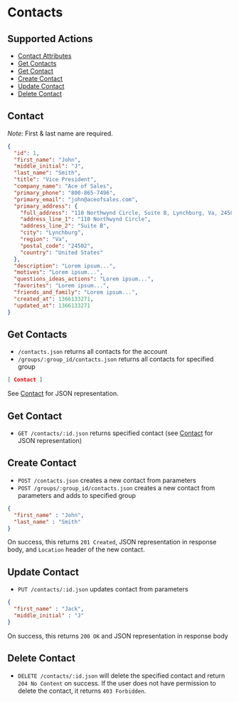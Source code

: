# Contacts

## Supported Actions

* [Contact Attributes](contact)
* [Get Contacts](get-contacts)
* [Get Contact](get-contact)
* [Create Contact](create-contact)
* [Update Contact](update-contact)
* [Delete Contact](delete-contact)

## Contact

*Note:* First & last name are required.

```json
{
  "id": 1,
  "first_name": "John",
  "middle_initial": "J",
  "last_name": "Smith",
  "title": "Vice President",
  "company_name": "Ace of Sales",
  "primary_phone": "800-865-7496",
  "primary_email": "john@aceofsales.com",
  "primary_address": {
    "full_address": "110 Northwynd Circle, Suite B, Lynchburg, Va, 24502, United States",
    "address_line_1": "110 Northwynd Circle",
    "address_line_2": "Suite B",
    "city": "Lynchburg",
    "region": "Va",
    "postal_code": "24502",
    "country": "United States"
  },
  "description": "Lorem ipsum...",
  "motives": "Lorem ipsum...",
  "questions_ideas_actions": "Lorem ipsum...",
  "favorites": "Lorem ipsum...",
  "friends_and_family": "Lorem ipsum...",
  "created_at": 1366133271,
  "updated_at": 1366133271
}
```

## Get Contacts

* ```/contacts.json``` returns all contacts for the account
* ```/groups/:group_id/contacts.json``` returns all contacts for specified group

```json
[ Contact ]
```
See [Contact](contact) for JSON representation.

## Get Contact

* ```GET /contacts/:id.json``` returns specified contact (see [Contact](contact) for JSON representation)


## Create Contact

* ```POST /contacts.json``` creates a new contact from parameters
* ```POST /groups/:group_id/contacts.json``` creates a new contact from parameters and adds to specified group

```json
{
  "first_name" : "John",
  "last_name" : "Smith"
}
```

On success, this returns ```201 Created```, JSON representation in response body, and ```Location``` header of the new contact.

## Update Contact

* ```PUT /contacts/:id.json``` updates contact from parameters

```json
{
  "first_name" : "Jack",
  "middle_initial" : "J"
}
```

On success, this returns ```200 OK``` and JSON representation in response body

## Delete Contact

* ```DELETE /contacts/:id.json``` will delete the specified contact and return ```204 No Content``` on success. If the user does not have permission to delete the contact, it returns ```403 Forbidden```.

